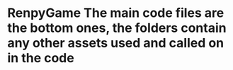 # RenpyGame The main code files are the bottom ones, the folders contain any other assets used and called on in the code
